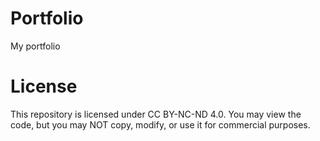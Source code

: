 # Portfolio
My portfolio

# License
This repository is licensed under CC BY-NC-ND 4.0. You may view the code, but you may NOT copy, modify, or use it for commercial purposes.
